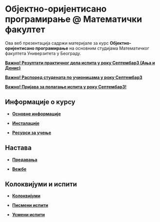 # Објектно-оријентисано програмирање @ Математички факултет

Ова веб презентација садржи материјале за курс **Објектно-оријентисано програмирање** на основним студијама Математичког факултета Универзитета у Београду.

**[Важно! Резултати практичног дела испита у року Септембар3 (Ања и Денис)](/pismeni-ispiti/info/README.md)**

**[Важно! Распоред студената по учионицама у року Септембар3](/pismeni-ispiti/info/README.md)**

**[Важно! Пријава за полагање испита у року Септембар3!](/pismeni-ispiti/info/README.md)**

<!-- **[Важно! Термин усменог дела испита у року Септембар1 код проф. Филиповића (И смер)!](/usmeni-ispiti/info/README.md)** -->


## Информације о курсу

* **[Основне информације](/informacije/README.md)**

* **[Инсталације](/INSTALACIJE.md)**

* **[Ресурси за учење](/RESURSI-ZA-UCENJE.md)**

## Настава

* **[Предавања](/predavanja/README.md)**

* **[Вежбе](/vezbe/README.md)**

## Колоквијуми и испити

* **[Колоквијуми](/kolokvijumi/README.md)**

* **[Писмени испити](/pismeni-ispiti/README.md)**

* **[Усмени испити](/usmeni-ispiti/README.md)**
